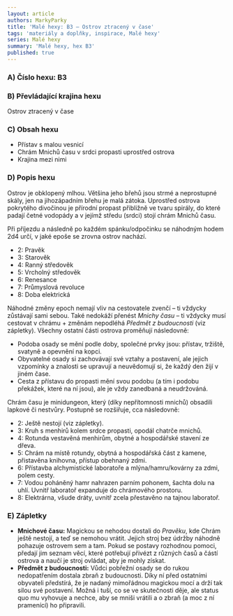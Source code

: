```yaml
---
layout: article
authors: MarkyParky
title: 'Malé hexy: B3 – Ostrov ztracený v čase'
tags: 'materiály a doplňky, inspirace, Malé hexy'
series: Malé hexy
summary: 'Malé hexy, hex B3'
published: true
---
```

### A) Číslo hexu: B3

### B) Převládající krajina hexu

Ostrov ztracený v čase
  
### C) Obsah hexu

- Přístav s malou vesnicí
- Chrám Mnichů času v srdci propasti uprostřed ostrova
- Krajina mezi nimi
  
### D) Popis hexu

Ostrov je obklopený mlhou. Většina jeho břehů jsou strmé a neprostupné skály, jen na jihozápadním břehu je malá zátoka. Uprostřed ostrova pokrytého divočinou je přírodní propast přibližně ve tvaru spirály, do které padají četné vodopády a v jejímž středu (srdci) stojí chrám Mnichů času.

Při příjezdu a následně po každém spánku/odpočinku se náhodným hodem 2d4 určí, v jaké epoše se zrovna ostrov nachází.
- 2: Pravěk
- 3: Starověk
- 4: Ranný středověk
- 5: Vrcholný středověk
- 6: Renesance
- 7: Průmyslová revoluce
- 8: Doba elektrická

Náhodné změny epoch nemají vliv na cestovatele zvenčí – ti vždycky zůstávají sami sebou. Také nedokáží přenést _Mnichy času_ – ti vždycky musí cestovat v chrámu + změnám nepodléhá _Předmět z budoucnosti_ (viz zápletky). Všechny ostatní části ostrova proměňují následovně:
- Podoba osady se mění podle doby, společné prvky jsou: přístav, tržiště, svatyně a opevnění na kopci.
- Obyvatelné osady si zachovávají své vztahy a postavení, ale jejich vzpomínky a znalosti se upravují a neuvědomují si, že každý den žijí v jiném čase.
- Cesta z přístavu do propasti mění svou podobu (a tím i podobu překážek, které na ní jsou), ale je vždy zanedbaná a neudržováná.

Chrám času je minidungeon, který (díky nepřítomnosti mnichů) obsadili lapkové či nestvůry. Postupně se rozšiřuje, cca následovně:
- 2: Ještě nestojí (viz zápletky).
- 3: Kruh s menhirů kolem srdce propasti, opodál chatrče mnichů.
- 4: Rotunda vestavěná menhirům, obytné a hospodářské stavení ze dřeva.
- 5: Chrám na místě rotundy, obytná a hospodářská část z kamene, přistavěna knihovna, přístup obehnaný zdmi.
- 6: Přístavba alchymistické laboratoře a mlýna/hamru/kovárny za zdmi, polem cesty.
- 7: Vodou poháněný hamr nahrazen parním pohonem, šachta dolu na uhlí. Uvnitř laboratoř expanduje do chrámového prostoru.
- 8: Elektrárna, všude dráty, uvnitř zcela přestavěno na tajnou laboratoř.

### E) Zápletky

- **Mnichové času:** Magickou se nehodou dostali do _Pravěku_, kde Chrám ještě nestojí, a teď se nemohou vrátit. Jejich stroj bez údržby náhodně pohazuje ostrovem sem a tam. Pokud se postavy rozhodnou pomoci, předají jim seznam věcí, které potřebují přivézt z různých časů a částí ostrova a naučí je stroj ovládat, aby je mohly získat.
- **Předmět z budoucnosti:** Vůdci pobřežní osady se do rukou nedopatřením dostala zbraň z budoucnosti. Díky ní před ostatními obyvateli předstírá, že je nadaný mimořádnou magickou mocí a drží tak silou své postavení. Možná i tuší, co se ve skutečnosti děje, ale status quo mu vyhovuje a nechce, aby se mniši vrátili a o zbraň (a moc z ní pramenící) ho připravili.
